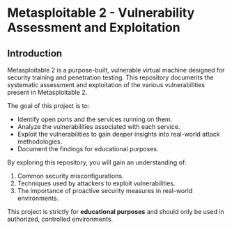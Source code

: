 # Metasploitable 2 - Vulnerability Assessment and Exploitation

## **Introduction**
Metasploitable 2 is a purpose-built, vulnerable virtual machine designed for security training and penetration testing. This repository documents the systematic assessment and exploitation of the various vulnerabilities present in Metasploitable 2.  

The goal of this project is to:
- Identify open ports and the services running on them.
- Analyze the vulnerabilities associated with each service.
- Exploit the vulnerabilities to gain deeper insights into real-world attack methodologies.
- Document the findings for educational purposes.

By exploring this repository, you will gain an understanding of:
1. Common security misconfigurations.
2. Techniques used by attackers to exploit vulnerabilities.
3. The importance of proactive security measures in real-world environments.

This project is strictly for **educational purposes** and should only be used in authorized, controlled environments.

